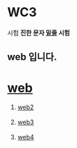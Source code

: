 <!DOCTYPE html>
<html lang="ko">
<head>
    <meta charset="UTF-8">
    <meta name="viewport" content="width=device-width, initial-scale=1.0">
    
</head>
<body>
   <h1>WC3</h1>
    시험 <strong>진한 문자 <U>밑줄</U> 시험</strong>
    <h2>web 입니다.</h2>
    <h1><a href="web.html">web</a></h1>
    <ol>
        <li><a href="web2.html">web2</a></li><br>
        <li><a href="web3.html">web3</a></li><br>
        <li><a href="web4.html">web4</a></li><br>

    

